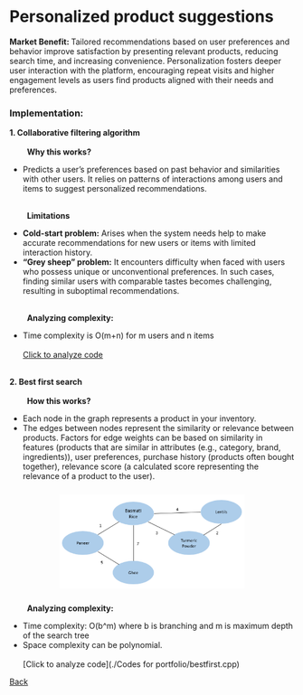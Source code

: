 # Personalized product suggestions
<b> Market Benefit: </b> Tailored recommendations based on user preferences and behavior improve satisfaction by presenting relevant products, reducing search time, and increasing convenience. Personalization fosters deeper user interaction with the platform, encouraging repeat visits and higher engagement levels as users find products aligned with their needs and preferences.
### Implementation: 
<b> 1. Collaborative filtering algorithm </b><br><br>
&nbsp;&nbsp;&nbsp;&nbsp;&nbsp;&nbsp;&nbsp;<b> Why this works? </b>
- Predicts a user’s preferences based on past behavior and similarities with other users. It relies on patterns of interactions among users and items to suggest personalized recommendations.<br><br>

&nbsp;&nbsp;&nbsp;&nbsp;&nbsp;&nbsp;&nbsp;<b> Limitations </b>
- <b>Cold-start problem:</b> Arises when the system needs help to make accurate recommendations for new users or items with limited interaction history.
- <b>“Grey sheep” problem:</b> It encounters difficulty when faced with users who possess unique or unconventional preferences. In such cases, finding similar users with comparable tastes becomes challenging, resulting in suboptimal recommendations.<br><br>

&nbsp;&nbsp;&nbsp;&nbsp;&nbsp;&nbsp;&nbsp;<b> Analyzing complexity: </b>
- Time complexity is O(m+n) for m users and n items <br><br>
[Click to analyze code](https://www.algolia.com/doc/guides/managing-results/must-do/custom-ranking/how-to/bayesian-average/)<br><br>

<b>2. Best first search </b><br><br>
&nbsp;&nbsp;&nbsp;&nbsp;&nbsp;&nbsp;&nbsp;<b> How this works? </b>
- Each node in the graph represents a product in your inventory.
- The edges between nodes represent the similarity or relevance between products. Factors for edge weights can be based on similarity in features (products that are similar in attributes (e.g., category, brand, ingredients)), user preferences, purchase history (products often bought together), relevance score (a calculated score representing the relevance of a product to the user).


<p align="center">
  <img src="images/bfs.png" alt="Image 1" width="65%" style="display: inline-block; margin: 10px;">
</p>

&nbsp;&nbsp;&nbsp;&nbsp;&nbsp;&nbsp;&nbsp;<b> Analyzing complexity:</b>
- Time complexity: O(b^m) where b is branching and m is maximum depth of the search tree
- Space complexity can be polynomial. <br><br>
[Click to analyze code](./Codes for portfolio/bestfirst.cpp)
  
[Back](README.md#applying-dsa-to-achieve-key-functionalities)
